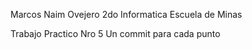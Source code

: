 Marcos Naim Ovejero
2do Informatica
Escuela de Minas

Trabajo Practico Nro 5
Un commit para cada punto